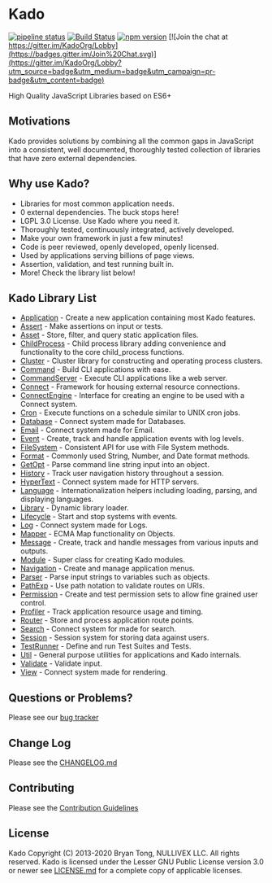 # Kado
[![pipeline status](https://git.nullivex.com/kado/kado/badges/4.x/pipeline.svg)](https://git.nullivex.com/kado/kado/commits/4.x)
[![Build Status](https://travis-ci.org/KadoOrg/kado.svg?branch=master)](https://travis-ci.org/KadoOrg/kado)
[![npm version](https://badge.fury.io/js/kado.svg)](https://badge.fury.io/js/kado)
[![Join the chat at https://gitter.im/KadoOrg/Lobby](https://badges.gitter.im/Join%20Chat.svg)](https://gitter.im/KadoOrg/Lobby?utm_source=badge&utm_medium=badge&utm_campaign=pr-badge&utm_content=badge)

High Quality JavaScript Libraries based on ES6+

## Motivations

Kado provides solutions by combining all the common gaps in JavaScript into a
consistent, well documented, thoroughly tested collection of libraries that have
zero external dependencies.

## Why use Kado?

* Libraries for most common application needs.
* 0 external dependencies. The buck stops here!
* LGPL 3.0 License. Use Kado where you need it.
* Thoroughly tested, continuously integrated, actively developed.
* Make your own framework in just a few minutes!
* Code is peer reviewed, openly developed, openly licensed.
* Used by applications serving billions of page views.
* Assertion, validation, and test running built in.
* More! Check the library list below!

## Kado Library List

* [Application](./doc/Application.md) - Create a new application containing most
Kado features.
* [Assert](./doc/Assert.md) - Make assertions on input or tests.
* [Asset](./doc/Asset.md) - Store, filter, and query static application
files.
* [ChildProcess](./doc/ChildProcess.md) - Child process library adding convenience and
functionality to the core child_process functions.
* [Cluster](./doc/Cluster.md) - Cluster library for constructing and
operating process clusters.
* [Command](./doc/Command.md) - Build CLI applications with ease.
* [CommandServer](./doc/CommandServer.md) - Execute CLI applications like a
web server.
* [Connect](./doc/Connect.md) - Framework for housing external resource
connections.
* [ConnectEngine](./doc/ConnectEngine.md) - Interface for creating an engine
to be used with a Connect system.
* [Cron](./doc/Cron.md) - Execute functions on a schedule similar to UNIX
cron jobs.
* [Database](./doc/Database.md) - Connect system made for Databases.
* [Email](./doc/Email.md) - Connect system made for Email.
* [Event](./doc/Event.md) - Create, track and handle application events with
log levels.
* [FileSystem](./doc/FileSystem.md) - Consistent API for use with File System methods.
* [Format](./doc/Format.md) - Commonly used String, Number, and Date format
methods.
* [GetOpt](./doc/GetOpt.md) - Parse command line string input into an
object.
* [History](./doc/History.md) - Track user navigation history throughout
a session.
* [HyperText](./doc/HyperText.md) - Connect system made for HTTP servers.
* [Language](./doc/Language.md) - Internationalization helpers including
loading, parsing, and displaying languages.
* [Library](./doc/Library.md) - Dynamic library loader.
* [Lifecycle](./doc/Lifecycle.md) - Start and stop systems with events.
* [Log](./doc/Log.md) - Connect system made for Logs.
* [Mapper](./doc/Mapper.md) - ECMA Map functionality on Objects.
* [Message](./doc/Message.md) - Create, track and handle messages from
various inputs and outputs.
* [Module](./doc/Module.md) - Super class for creating Kado modules.
* [Navigation](./doc/Navigation.md) - Create and manage application menus.
* [Parser](./doc/Parser.md) - Parse input strings to variables such as objects.
* [PathExp](./doc/PathExp.md) - Use path notation to validate routes on URIs.
* [Permission](./doc/Permission.md) - Create and test permission sets to
allow fine grained user control.
* [Profiler](./doc/Profiler.md) - Track application resource usage and
timing.
* [Router](./doc/Router.md) - Store and process application route points.
* [Search](./doc/Search.md) - Connect system for made for search.
* [Session](./doc/Session.md) - Session system for storing data against users.
* [TestRunner](./doc/TestRunner.md) - Define and run Test Suites and Tests.
* [Util](./doc/Util.md) - General purpose utilities for applications and
Kado internals.
* [Validate](./doc/Validate.md) - Validate input.
* [View](./doc/View.md) - Connect system made for rendering.

## Questions or Problems?

Please see our [bug tracker](https://git.nullivex.com/kado/kado/issues)

## Change Log

Please see the [CHANGELOG.md](./CHANGELOG.md)

## Contributing

Please see the [Contribution Guidelines](./CONTRIBUTING.md)

## License
Kado Copyright (C) 2013-2020 Bryan Tong, NULLIVEX LLC. All rights reserved. Kado
is licensed under the Lesser GNU Public License version 3.0 or newer see
[LICENSE.md](./LICENSE.md) for a complete copy of applicable licenses.
